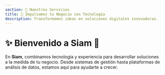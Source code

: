 ```yaml
---
section: 🌟 Nuestros Servicios
title: 🚀 Impulsamos tu Negocio con Tecnología
description: Transformamos ideas en soluciones digitales innovadoras.
---
```


# **✨ Bienvenido a Siam 🚀**

En **Siam**, combinamos tecnología y experiencia para desarrollar soluciones a la medida de tu negocio. Desde sistemas de gestión hasta plataformas de análisis de datos, estamos aquí para ayudarte a crecer. 

